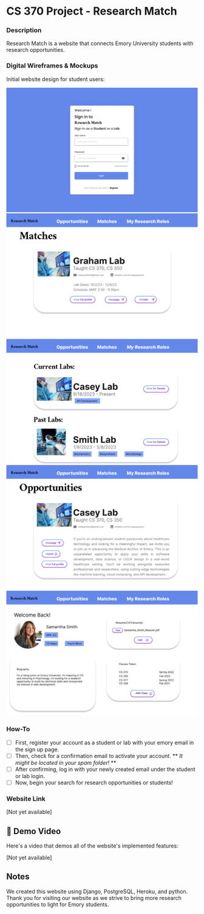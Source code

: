 # **CS 370 Project - Research Match**

### Description 

Research Match is a website that connects Emory University students with research opportunities.

### Digital Wireframes & Mockups
Initial website design for student users:

<img src="https://github.com/arushidhillon/CS370/blob/main/Research%20Match%20Wireframe/Login%20Page.png" width=600>
<img src="https://github.com/arushidhillon/CS370/blob/main/Research%20Match%20Wireframe/Match%20Page.png" width=600>
<img src="https://github.com/arushidhillon/CS370/blob/main/Research%20Match%20Wireframe/My%20Research%20Roles%20Page.png" width=600>
<img src="https://github.com/arushidhillon/CS370/blob/main/Research%20Match%20Wireframe/Opportunities%20Page.png" width=600>
<img src="https://github.com/arushidhillon/CS370/blob/main/Research%20Match%20Wireframe/Profile%20Page.png" width=600>

### How-To 
- [ ] First, register your account as a student or lab with your emory email in the sign up page.
- [ ] Then, check for a confirmation email to activate your account. ** *It might be located in your spam folder!* **
- [ ] After confirming, log in with your newly created email under the student or lab login.
- [ ] Now, begin your search for research opportunities or students!

### Website Link 

[Not yet available]

## 🎥 Demo Video

Here's a video that demos all of the website's implemented features:

[Not yet available]

## Notes
We created this website using Django, PostgreSQL, Heroku, and python. Thank you for visiting our website as we strive to bring more research opportunities to light for Emory students. 

